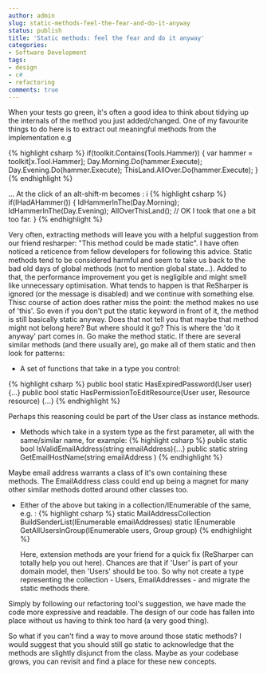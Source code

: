 ```yaml
---
author: admin
slug: static-methods-feel-the-fear-and-do-it-anyway
status: publish
title: 'Static methods: feel the fear and do it anyway'
categories:
- Software Development
tags:
- design
- c#
- refactoring
comments: true
---
```


When your tests go green, it's often a good idea to think about tidying
up the internals of the method you just added/changed. One of my
favourite things to do here is to extract out meaningful methods from
the implementation e.g

{% highlight csharp %}
if(toolkit.Contains(Tools.Hammer))
{
    var hammer = toolkit[x.Tool.Hammer];
    Day.Morning.Do(hammer.Execute);
    Day.Evening.Do(hammer.Execute);
    ThisLand.AllOver.Do(hammer.Execute);
}
{% endhighlight %}

... At the click of an alt-shift-m becomes :
i
{% highlight csharp %}
if(IHadAHammer())
{
    IdHammerInThe(Day.Morning);
    IdHammerInThe(Day.Evening);
    AllOverThisLand(); // OK I took that one a bit too far.
}
{% endhighlight %}

Very often, extracting methods will leave you with a helpful suggestion
from our friend resharper: "This method could be made static". I have
often noticed a reticence from fellow developers for following this
advice. Static methods tend to be considered harmful and seem to take us
back to the bad old days of global methods (not to mention global
state...). Added to that, the performance improvement you get is
negligible and might smell like unnecessary optimisation. What tends to happen is
that ReSharper is ignored (or the message is disabled) and we continue
with something else. Thisc course of action does rather miss the point:
the method makes no use of 'this'. So even if you don't put the static
keyword in front of it, the method is still basically static anyway.
Does that not tell you that maybe that method might not belong here? But
where should it go? This is where the 'do it anyway' part comes in. Go
make the method static. If there are several similar methods (and there
usually are), go make all of them static and then look for patterns:

-   A set of functions that take in a type you control:

{% highlight csharp %}
   public bool static HasExpiredPassword(User user) {...}
   public bool static HasPermissionToEditResource(User user, Resource resource) {...}
{% endhighlight %}

Perhaps this reasoning could be part of the User class as instance
methods.

-   Methods which take in a system type as the first parameter, all with
 the same/similar name, for example:
{% highlight csharp %}
public static  bool IsValidEmailAddress(string emailAddress){...}
public static string GetEmailHostName(string emailAddress )
{% endhighlight %}

Maybe email address warrants a class of it's own containing these
methods. The EmailAddress class could end up being a magnet for many
other similar methods dotted around other classes too.

-   Either of the above but taking in a collection/IEnumerable of the
    same, e.g. :
{% highlight csharp %}
static MailAddressCollection BuildSenderList(IEnumerable emailAddresses)
static IEnumerable GetAllUsersInGroup(IEnumerable users, Group group)
{% endhighlight %}

    Here, extension methods are your friend for a quick fix (ReSharper
    can totally help you out here). Chances are that if 'User' is part
    of your domain model, then 'Users' should be too. So why not create
    a type representing the collection - Users, EmailAddresses - and
    migrate the static methods there.

Simply by following our refactoring tool's suggestion, we have made the
code more expressive and readable. The design of our code has fallen
into place without us having to think too hard (a very good thing).

So what if you can't find a way to move around those static methods? I
would suggest that you should still go static to acknowledge that the
methods are slightly disjunct from the class. Maybe as your codebase
grows, you can revisit and find a place for these new concepts.

